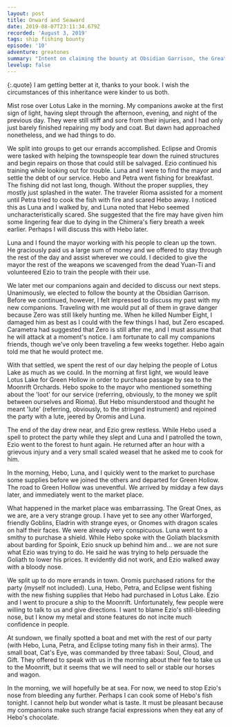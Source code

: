 ```yaml
---
layout: post
title: Onward and Seaward
date: 2019-08-07T23:11:34.679Z
recorded: 'August 3, 2019'
tags: ship fishing bounty
episode: '10'
adventure: greatones
summary: "Intent on claiming the bounty at Obsidian Garrison, the Great Ones set their sights towards the Moonrift Orchards and must find a ship to take them there in the city of Green Hollow."
levelup: false
---
```


{:.quote}
I am getting better at it, thanks to your book. I wish the circumstances of this inheritance were kinder to us both.

Mist rose over Lotus Lake in the morning. My companions awoke at the first sign of light, having slept through the afternoon, evening, and night of the previous day. They were still stiff and sore from their injuries, and I had only just barely finished repairing my body and coat. But dawn had approached nonetheless, and we had things to do.

We split into groups to get our errands accomplished. Eclipse and Oromis were tasked with helping the townspeople tear down the ruined structures and begin repairs on those that could still be salvaged. Ezio continued his training while looking out for trouble. Luna and I were to find the mayor and settle the debt of our service. Hebo and Petra went fishing for breakfast. The fishing did not last long, though. Without the proper supplies, they mostly just splashed in the water. The traveler Rioma assisted for a moment until Petra tried to cook the fish with fire and scared Hebo away. I noticed this as Luna and I walked by, and Luna noted that Hebo seemed uncharacteristically scared. She suggested that the fire may have given him some lingering fear due to dying in the Chimera's fiery breath a week earlier. Perhaps I will discuss this with Hebo later.

Luna and I found the mayor working with his people to clean up the town. He graciously paid us a large sum of money and we offered to stay through the rest of the day and assist wherever we could. I decided to give the mayor the rest of the weapons we scavenged from the dead Yuan-Ti and volunteered Ezio to train the people with their use.

We later met our companions again and decided to discuss our next steps. Unanimously, we elected to follow the bounty at the Obsidian Garrison. Before we continued, however, I felt impressed to discuss my past with my new companions. Traveling with me would put all of them in grave danger because Zero was still likely hunting me. When he killed Number Eight, I damaged him as best as I could with the few things I had, but Zero escaped. Carametra had suggested that Zero is still after me, and I must assume that he will attack at a moment's notice. I am fortunate to call my companions friends, though we've only been traveling a few weeks together. Hebo again told me that he would protect me.

With that settled, we spent the rest of our day helping the people of Lotus Lake as much as we could. In the morning at first light, we would leave Lotus Lake for Green Hollow in order to purchase passage by sea to the Moonrift Orchards. Hebo spoke to the mayor who mentioned something about the 'loot' for our service (referring, obviously, to the money we split between ourselves and Rioma). But Hebo misunderstood and thought he meant 'lute' (referring, obviously, to the stringed instrument) and rejoined the party with a lute, jeered by Oromis and Luna.

The end of the day drew near, and Ezio grew restless. While Hebo used a spell to protect the party while they slept and Luna and I patrolled the town, Ezio went to the forest to hunt again. He returned after an hour with a grievous injury and a very small scaled weasel that he asked me to cook for him.

In the morning, Hebo, Luna, and I quickly went to the market to purchase some supplies before we joined the others and departed for Green Hollow. The road to Green Hollow was uneventful. We arrived by midday a few days later, and immediately went to the market place.

What happened in the market place was embarrassing. The Great Ones, as we are, are a very strange group. I have yet to see any other Warforged, friendly Goblins, Eladrin with strange eyes, or Gnomes with dragon scales on half their faces. We were already very conspicuous. Luna went to a smithy to purchase a shield. While Hebo spoke with the Goliath blacksmith about barding for Spoink, Ezio snuck up behind him and... we are not sure what Ezio was trying to do. He said he was trying to help persuade the Goliath to lower his prices. It evidently did not work, and Ezio walked away with a bloody nose.

We split up to do more errands in town. Oromis purchased rations for the party (myself not included). Luna, Hebo, Petra, and Eclipse went fishing with the new fishing supplies that Hebo had purchased in Lotus Lake. Ezio and I went to procure a ship to the Moonrift. Unfortunately, few people were willing to talk to us and give directions. I want to blame Ezio's still-bleeding nose, but I know my metal and stone features do not incite much confidence in people.

At sundown, we finally spotted a boat and met with the rest of our party (with Hebo, Luna, Petra, and Eclipse toting many fish in their arms). The small boat, Cat's Eye, was commanded by three tabaxi: Soul, Cloud, and Gift. They offered to speak with us in the morning about their fee to take us to the Moonrift, but it seems that we will need to sell or stable our horses and wagon.

In the morning, we will hopefully be at sea. For now, we need to stop Ezio's nose from bleeding any further. Perhaps I can cook some of Hebo's fish tonight. I cannot help but wonder what is taste. It must be pleasant because my companions make such strange facial expressions when they eat any of Hebo's chocolate.
